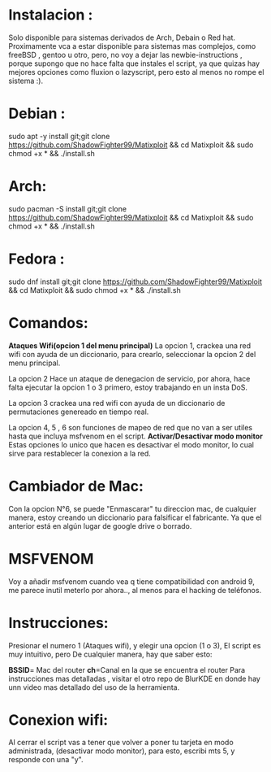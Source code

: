 # Instalacion :
Solo disponible para sistemas derivados de Arch, Debain o Red hat. Proximamente vca a estar disponible para sistemas mas complejos, como freeBSD , gentoo u otro, pero, no voy a dejar las newbie-instructions , porque supongo que no hace falta que instales el script, ya que quizas hay mejores opciones como fluxion o lazyscript, pero esto al menos no rompe el sistema :).
# Debian : 
sudo apt -y install git;git clone https://github.com/ShadowFighter99/Matixploit && cd Matixploit &&  sudo chmod +x * && ./install.sh
# Arch:
sudo pacman -S install git;git clone https://github.com/ShadowFighter99/Matixploit && cd Matixploit &&  sudo chmod +x * && ./install.sh
# Fedora :
sudo dnf install git;git clone https://github.com/ShadowFighter99/Matixploit && cd Matixploit &&  sudo chmod +x * && ./install.sh
# Comandos:
**Ataques Wifi(opcion 1 del menu principal)**
La opcion 1, crackea una red wifi con ayuda de un diccionario, para crearlo, seleccionar la opcion 2 del menu principal.

La opcion 2 Hace un ataque de denegacion de servicio, por ahora, hace falta ejecutar la opcion 1 o 3 primero, estoy trabajando en un insta DoS.

La opcion 3 crackea una red wifi con ayuda de un diccionario de permutaciones genereado en tiempo real.

La opcion 4, 5 , 6 son funciones de mapeo de red que no van a ser utiles hasta que incluya msfvenom en el script.
**Activar/Desactivar modo monitor**
Estas opciones lo unico que hacen es desactivar el modo monitor, lo cual sirve para restablecer la conexion a la red.
# Cambiador de Mac:
Con la opcion N°6, se puede "Enmascarar" tu direccion mac, de cualquier manera, estoy creando un diccionario para falsificar el fabricante. Ya que el anterior está en algún lugar de google drive o borrado.
# MSFVENOM
Voy a añadir msfvenom cuando vea q tiene compatibilidad con android 9, me parece inutil meterlo por ahora.., al menos para el hacking de teléfonos.
# Instrucciones:
Presionar el numero 1 (Ataques wifi), y elegir una opcion (1 o 3), El script es muy intuitivo, pero De cualquier manera, hay que saber esto:

**BSSID**= Mac del router
**ch**=Canal en la que se encuentra el router
Para instrucciones mas detalladas , visitar el otro repo de BlurKDE en donde hay unn video mas detallado del uso de la herramienta.
# Conexion wifi:
Al cerrar el script vas a tener que volver a poner tu tarjeta en modo administrada, (desactivar modo monitor), para esto, escribi mts 5, y responde con una "y". 

